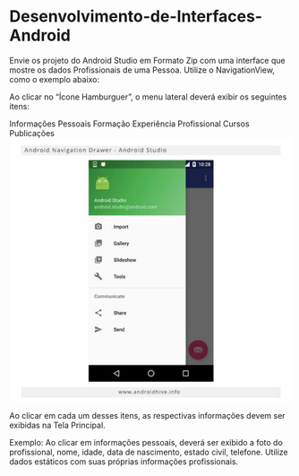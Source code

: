 # Desenvolvimento-de-Interfaces-Android

Envie os projeto do Android Studio em Formato Zip com uma interface que mostre os dados Profissionais de uma Pessoa. Utilize o NavigationView, como o exemplo abaixo:

Ao clicar no “Ícone Hamburguer”, o menu lateral deverá exibir os seguintes itens:

Informações Pessoais
Formação
Experiência Profissional
Cursos
Publicações
![foto modelo](wF3MP12Rj-Xw201BrWFbVklnWVUsOczqbUcBOdfIB7GaJ71TSrEV2RpyGDRnIFofwwWZBfMvc50TiKhI3cHGqTImM66_aFGMas3u9bGaDROlGiy3-mKEDbXJGtusRBolBSn4mETi.jpg)

Ao clicar em cada um desses itens, as respectivas informações devem ser exibidas na Tela Principal.

Exemplo: Ao clicar em informações pessoais, deverá ser exibido a foto do profissional, nome, idade, data de nascimento, estado civil, telefone. Utilize dados estáticos com suas próprias informações profissionais.
